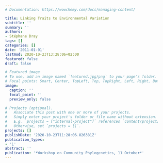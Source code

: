 ```yaml
---
# Documentation: https://wowchemy.com/docs/managing-content/

title: Linking Traits to Environmental Variation
subtitle: ''
summary: ''
authors:
- Stéphane Dray
tags: []
categories: []
date: '2011-01-01'
lastmod: 2020-10-23T13:28:06+02:00
featured: false
draft: false

# Featured image
# To use, add an image named `featured.jpg/png` to your page's folder.
# Focal points: Smart, Center, TopLeft, Top, TopRight, Left, Right, BottomLeft, Bottom, BottomRight.
image:
  caption: ''
  focal_point: ''
  preview_only: false

# Projects (optional).
#   Associate this post with one or more of your projects.
#   Simply enter your project's folder or file name without extension.
#   E.g. `projects = ["internal-project"]` references `content/project/deep-learning/index.md`.
#   Otherwise, set `projects = []`.
projects: []
publishDate: '2020-10-23T11:28:06.826381Z'
publication_types:
- '1'
abstract: ''
publication: '*Workshop on Community Phylogenetics, 11 October*'
---
```

